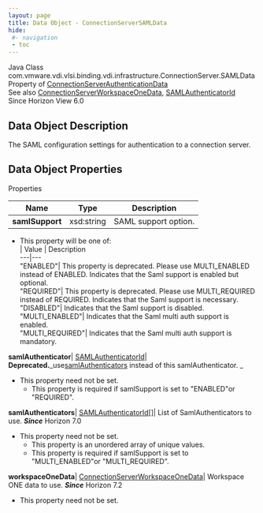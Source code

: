 ```yaml
---
layout: page
title: Data Object - ConnectionServerSAMLData
hide:
 #- navigation
 - toc
---
```






Java Class
    com.vmware.vdi.vlsi.binding.vdi.infrastructure.ConnectionServer.SAMLData  
Property of
     [ConnectionServerAuthenticationData](vdi.infrastructure.ConnectionServer.AuthenticationData.md#field_detail)  
See also
     [ConnectionServerWorkspaceOneData](vdi.infrastructure.ConnectionServer.WorkspaceOneData.md), [SAMLAuthenticatorId](vdi.entity.SAMLAuthenticatorId.md)  
Since 
    Horizon View 6.0

## Data Object Description 

The SAML configuration settings for authentication to a connection server. 

## Data Object Properties

Properties

Name |  Type |  Description   
---|---|---  
**samlSupport**|  xsd:string|  SAML support option.   


  * This property will be one of:  
|  Value |  Description   
---|---  
"ENABLED"| This property is deprecated. Please use MULTI_ENABLED instead of ENABLED. Indicates that the Saml support is enabled but optional.  
"REQUIRED"| This property is deprecated. Please use MULTI_REQUIRED instead of REQUIRED. Indicates that the Saml support is necessary.  
"DISABLED"| Indicates that the Saml support is disabled.  
"MULTI_ENABLED"| Indicates that the Saml multi auth support is enabled.  
"MULTI_REQUIRED"| Indicates that the Saml multi auth support is mandatory.  

  
**samlAuthenticator**| [SAMLAuthenticatorId](vdi.entity.SAMLAuthenticatorId.md)| **Deprecated.**_use[samlAuthenticators](vdi.infrastructure.ConnectionServer.SAMLData.md#samlAuthenticators) instead of this samlAuthenticator. _   


* This property need not be set.
  * This property is required if samlSupport is set to "ENABLED"or "REQUIRED".

  
**samlAuthenticators**| [SAMLAuthenticatorId[]](vdi.entity.SAMLAuthenticatorId.md)|  List of SamlAuthenticators to use.  **_Since_** Horizon 7.0  


* This property need not be set.
  * This property is an unordered array of unique values.
  * This property is required if samlSupport is set to "MULTI_ENABLED"or "MULTI_REQUIRED".

  
**workspaceOneData**| [ConnectionServerWorkspaceOneData](vdi.infrastructure.ConnectionServer.WorkspaceOneData.md)|  Workspace ONE data to use.  **_Since_** Horizon 7.2  


* This property need not be set.

  
  
  
 
  
  

